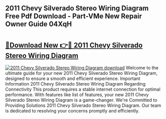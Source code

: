 ## 2011 Chevy Silverado Stereo Wiring Diagram Free Pdf Download - Part-VMe New Repair Owner Guide 04XqH

# <h2><a href="http://dfs5ufz.blite.top/?on=2011+Chevy+Silverado+Stereo+Wiring+Diagram">🔗Download New 👉🔴 2011 Chevy Silverado Stereo Wiring Diagram</a></h2>

[![2011 Chevy Silverado Stereo Wiring Diagram download](https://i.imgur.com/lujVjoI.png)](http://dfs5ufz.blite.top/?on=2011+Chevy+Silverado+Stereo+Wiring+Diagram)
Welcome to the ultimate guide for your new 2011 Chevy Silverado Stereo Wiring Diagram, designed to ensure a smooth and efficient experience. Important Information 2011 Chevy Silverado Stereo Wiring Diagram Regarding Connectivity This product requires a stable internet connection for optimal performance. With features like list of features, your new 2011 Chevy Silverado Stereo Wiring Diagram is a game-changer. We're Committed to Providing Solutions 2011 Chevy Silverado Stereo Wiring Diagram. Our team is dedicated to resolving your concerns promptly and efficiently.
